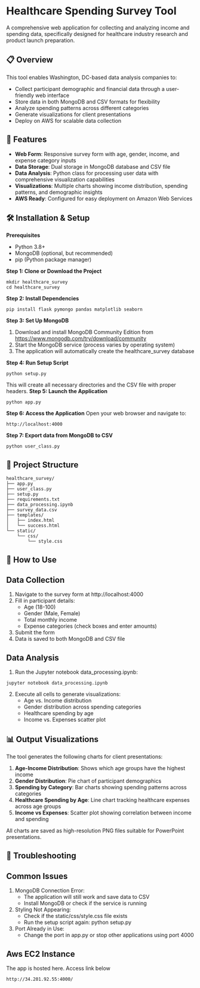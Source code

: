 # Healthcare Spending Survey Tool
A comprehensive web application for collecting and analyzing income and spending data, specifically designed for healthcare industry research and product launch preparation.

## 📋 Overview
This tool enables Washington, DC-based data analysis companies to:
- Collect participant demographic and financial data through a user-friendly web interface
- Store data in both MongoDB and CSV formats for flexibility
- Analyze spending patterns across different categories
- Generate visualizations for client presentations
- Deploy on AWS for scalable data collection

## 🚀 Features
- **Web Form**: Responsive survey form with age, gender, income, and expense category inputs
- **Data Storage**: Dual storage in MongoDB database and CSV file
- **Data Analysis**: Python class for processing user data with comprehensive visualization capabilities
- **Visualizations**: Multiple charts showing income distribution, spending patterns, and demographic insights
- **AWS Ready**: Configured for easy deployment on Amazon Web Services

## 🛠️ Installation & Setup

**Prerequisites**
- Python 3.8+
- MongoDB (optional, but recommended)
- pip (Python package manager)

**Step 1: Clone or Download the Project**
```
mkdir healthcare_survey
cd healthcare_survey
```
**Step 2: Install Dependencies**
```
pip install flask pymongo pandas matplotlib seaborn
```
**Step 3: Set Up MongoDB**
1. Download and install MongoDB Community Edition from https://www.mongodb.com/try/download/community
2. Start the MongoDB service (process varies by operating system)
3. The application will automatically create the healthcare_survey database

**Step 4: Run Setup Script**
```
python setup.py
```
This will create all necessary directories and the CSV file with proper headers.
**Step 5: Launch the Application**
```
python app.py
```
**Step 6: Access the Application**
Open your web browser and navigate to:
```
http://localhost:4000
```

**Step 7: Export data from MongoDB to CSV**
```
python user_class.py
```

## 📁 Project Structure
```
healthcare_survey/
├── app.py         
├── user_class.py      
├── setup.py            
├── requirements.txt  
├── data_processing.ipynb     
├── survey_data.csv      
├── templates/
│   ├── index.html     
│   └── success.html 
└── static/
    └── css/
        └── style.css  
```

## 🎯 How to Use
## Data Collection
1. Navigate to the survey form at http://localhost:4000
2. Fill in participant details:
    - Age (18-100)
    - Gender (Male, Female)
    - Total monthly income
    - Expense categories (check boxes and enter amounts)
3. Submit the form
4. Data is saved to both MongoDB and CSV file

## Data Analysis
1. Run the Jupyter notebook data_processing.ipynb:
```
jupyter notebook data_processing.ipynb
```
2. Execute all cells to generate visualizations:
    - Age vs. Income distribution
    - Gender distribution across spending categories
    - Healthcare spending by age
    - Income vs. Expenses scatter plot

## 📊 Output Visualizations
The tool generates the following charts for client presentations:
1. **Age-Income Distribution**: Shows which age groups have the highest income
2. **Gender Distribution**: Pie chart of participant demographics
3. **Spending by Category**: Bar charts showing spending patterns across categories
4. **Healthcare Spending by Age**: Line chart tracking healthcare expenses across age groups
5. **Income vs Expenses**: Scatter plot showing correlation between income and spending

All charts are saved as high-resolution PNG files suitable for PowerPoint presentations.

## 🔧 Troubleshooting
## Common Issues
1. MongoDB Connection Error:
    - The application will still work and save data to CSV
    - Install MongoDB or check if the service is running
2. Styling Not Appearing:
    - Check if the static/css/style.css file exists
    - Run the setup script again: python setup.py
3. Port Already in Use:
    - Change the port in app.py or stop other applications using port 4000

## Aws EC2 Instance
The app is hosted here. Access link below
```
http://34.201.92.55:4000/
```
